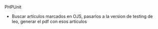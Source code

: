
PHPUnit

- Buscar artículos marcados en OJS, pasarlos a la version de testing de leo, generar el pdf con esos artículos


